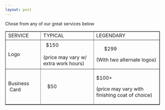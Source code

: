 ```yaml
---
layout: post
---
```


Chose from any of our great services below
<!-- more -->
<table border="1">
  <tbody>
    <tr>
      <td>SERVICE </td>
      <td>TYPICAL </td>
      <td>LEGENDARY</td>
    </tr>
    <tr>
      <td>Logo </td>
      <td>&nbsp; $150<br>
        <br>
      (price may vary w/ extra work hours)<br></td>
      <td><p> &nbsp; &nbsp; &nbsp; $299 </p>
        <p>(With two alternate logos) </p></td>
    </tr>
    <tr>
      <td>Business &nbsp; &nbsp; &nbsp; &nbsp;Card </td>
      <td>&nbsp; &nbsp;$50 </td>
      <td><p>$100+</p>
        <p>(price may vary with finishing coat of choice) </p></td>
    </tr>
  </tbody>
</table>

